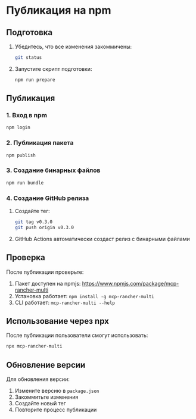 # Публикация на npm

## Подготовка

1. Убедитесь, что все изменения закоммичены:
   ```bash
   git status
   ```

2. Запустите скрипт подготовки:
   ```bash
   npm run prepare
   ```

## Публикация

### 1. Вход в npm
```bash
npm login
```

### 2. Публикация пакета
```bash
npm publish
```

### 3. Создание бинарных файлов
```bash
npm run bundle
```

### 4. Создание GitHub релиза

1. Создайте тег:
   ```bash
   git tag v0.3.0
   git push origin v0.3.0
   ```

2. GitHub Actions автоматически создаст релиз с бинарными файлами

## Проверка

После публикации проверьте:

1. Пакет доступен на npmjs: https://www.npmjs.com/package/mcp-rancher-multi
2. Установка работает: `npm install -g mcp-rancher-multi`
3. CLI работает: `mcp-rancher-multi --help`

## Использование через npx

После публикации пользователи смогут использовать:

```bash
npx mcp-rancher-multi
```

## Обновление версии

Для обновления версии:

1. Измените версию в `package.json`
2. Закоммитьте изменения
3. Создайте новый тег
4. Повторите процесс публикации
